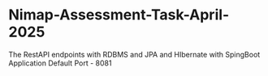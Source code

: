 # Nimap-Assessment-Task-April-2025
The RestAPI endpoints with RDBMS and JPA and HIbernate with SpingBoot Application
Default Port - 8081
